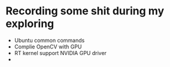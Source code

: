 # Recording some shit during my exploring
- Ubuntu common commands
- Complie OpenCV with GPU
- RT kernel support NVIDIA GPU driver
- 
